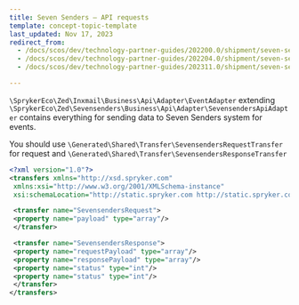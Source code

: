 ```yaml
---
title: Seven Senders — API requests
template: concept-topic-template
last_updated: Nov 17, 2023
redirect_from:
  - /docs/scos/dev/technology-partner-guides/202200.0/shipment/seven-senders/seven-senders-api-requests.html
  - /docs/scos/dev/technology-partner-guides/202204.0/shipment/seven-senders/seven-senders-api-requests.html
  - /docs/scos/dev/technology-partner-guides/202311.0/shipment/seven-senders/seven-senders-api-requests.html

---
```


`\SprykerEco\Zed\Inxmail\Business\Api\Adapter\EventAdapter` extending `\SprykerEco\Zed\Sevensenders\Business\Api\Adapter\SevensendersApiAdapter` contains everything for sending data to Seven Senders system for events.

You should use `\Generated\Shared\Transfer\SevensendersRequestTransfer` for request and `\Generated\Shared\Transfer\SevensendersResponseTransfer`
```xml
<?xml version="1.0"?>
<transfers xmlns="http://xsd.spryker.com"
 xmlns:xsi="http://www.w3.org/2001/XMLSchema-instance"
 xsi:schemaLocation="http://static.spryker.com http://static.spryker.com/transfer-01.xsd">

 <transfer name="SevensendersRequest">
 <property name="payload" type="array"/>
 </transfer>

 <transfer name="SevensendersResponse">
 <property name="requestPayload" type="array"/>
 <property name="responsePayload" type="array"/>
 <property name="status" type="int"/>
 <property name="status" type="int"/>
 </transfer>
</transfers>
```
